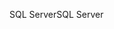 <span data-ttu-id="4792f-101">SQL Server</span><span class="sxs-lookup"><span data-stu-id="4792f-101">SQL Server</span></span>